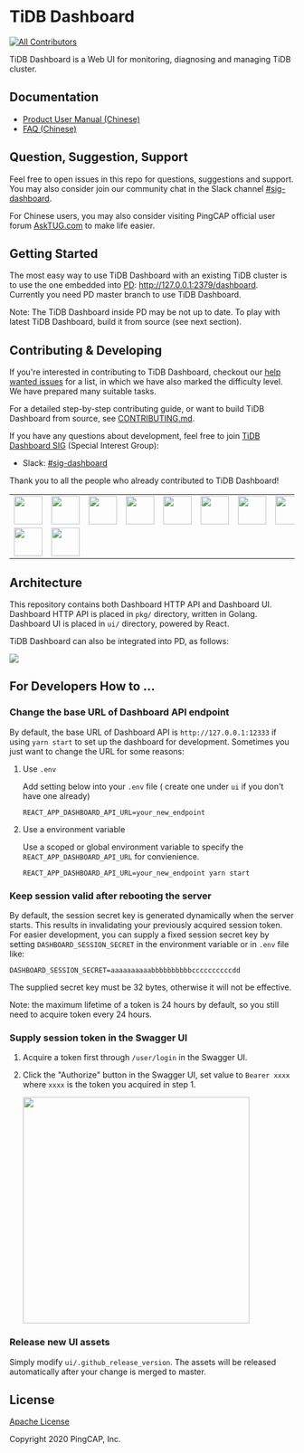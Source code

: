 # TiDB Dashboard
<!-- ALL-CONTRIBUTORS-BADGE:START - Do not remove or modify this section -->
[![All Contributors](https://img.shields.io/badge/all_contributors-12-orange.svg?style=flat-square)](#contributors-)
<!-- ALL-CONTRIBUTORS-BADGE:END -->

TiDB Dashboard is a Web UI for monitoring, diagnosing and managing TiDB cluster.

## Documentation

- [Product User Manual (Chinese)](https://pingcap.com/docs-cn/stable/dashboard/dashboard-intro/)
- [FAQ (Chinese)](https://pingcap.com/docs-cn/stable/dashboard/dashboard-faq/)

## Question, Suggestion, Support

Feel free to open issues in this repo for questions, suggestions and support. You may also consider join our community chat in the Slack channel [#sig-dashboard](https://slack.tidb.io/invite?team=tidb-community&channel=sig-dashboard&ref=github_dashboard_repo).

For Chinese users, you may also consider visiting PingCAP official user forum [AskTUG.com](https://asktug.com/) to make life easier.

## Getting Started

The most easy way to use TiDB Dashboard with an existing TiDB cluster is to use the one embedded
into [PD]: http://127.0.0.1:2379/dashboard. Currently you need PD
master branch to use TiDB Dashboard.

Note: The TiDB Dashboard inside PD may be not up to date. To play with latest TiDB Dashboard, build
it from source (see next section).

## Contributing & Developing

If you're interested in contributing to TiDB Dashboard, checkout our [help wanted issues](https://github.com/pingcap-incubator/tidb-dashboard/issues?q=is%3Aopen+label%3Astatus%2Fhelp-wanted+sort%3Aupdated-desc)
for a list, in which we have also marked the difficulty level. We have prepared many suitable tasks.

For a detailed step-by-step contributing guide, or want to build TiDB Dashboard from source,
see [CONTRIBUTING.md](./CONTRIBUTING.md).

If you have any questions about development, feel free to join [TiDB Dashboard SIG]
(Special Interest Group):

- Slack: [#sig-dashboard](https://slack.tidb.io/invite?team=tidb-community&channel=sig-dashboard&ref=github_dashboard_repo)

Thank you to all the people who already contributed to TiDB Dashboard!

<!-- ALL-CONTRIBUTORS-LIST:START - Do not remove or modify this section -->
<!-- prettier-ignore-start -->
<!-- markdownlint-disable -->
<table>
  <tr>
    <td align="center"><a href="https://github.com/Fullstop000"><img src="https://avatars1.githubusercontent.com/u/12471960?v=4" width="50px;" alt=""/></a></td>
    <td align="center"><a href="https://github.com/yikeke"><img src="https://avatars1.githubusercontent.com/u/40977455?v=4" width="50px;" alt=""/></a></td>
    <td align="center"><a href="https://github.com/qxhy123"><img src="https://avatars2.githubusercontent.com/u/518969?v=4" width="50px;" alt=""/></a></td>
    <td align="center"><a href="http://rleungx.github.io"><img src="https://avatars3.githubusercontent.com/u/35896542?v=4" width="50px;" alt=""/></a></td>
    <td align="center"><a href="https://github.com/SSebo"><img src="https://avatars0.githubusercontent.com/u/5784607?v=4" width="50px;" alt=""/></a></td>
    <td align="center"><a href="https://github.com/STRRL"><img src="https://avatars0.githubusercontent.com/u/20221408?v=4" width="50px;" alt=""/></a></td>
    <td align="center"><a href="https://yisaer.github.io/"><img src="https://avatars1.githubusercontent.com/u/13427348?v=4" width="50px;" alt=""/></a></td>
    <td align="center"><a href="https://weihanglo.tw/"><img src="https://avatars2.githubusercontent.com/u/14314532?v=4" width="50px;" alt=""/></a></td>
    <td align="center"><a href="https://github.com/gauss1314"><img src="https://avatars2.githubusercontent.com/u/3862518?v=4" width="50px;" alt=""/></a></td>
    <td align="center"><a href="https://github.com/leiysky"><img src="https://avatars2.githubusercontent.com/u/22445410?v=4" width="50px;" alt=""/></a></td>
  </tr>
  <tr>
    <td align="center"><a href="https://github.com/niedhui"><img src="https://avatars0.githubusercontent.com/u/66329?v=4" width="50px;" alt=""/></a></td>
    <td align="center"><a href="https://github.com/zzh-wisdom"><img src="https://avatars2.githubusercontent.com/u/52516344?v=4" width="50px;" alt=""/></a></td>
  </tr>
</table>

<!-- markdownlint-enable -->
<!-- prettier-ignore-end -->
<!-- ALL-CONTRIBUTORS-LIST:END -->

## Architecture

This repository contains both Dashboard HTTP API and Dashboard UI. Dashboard HTTP API is placed in
`pkg/` directory, written in Golang. Dashboard UI is placed in `ui/` directory, powered by React.

TiDB Dashboard can also be integrated into PD, as follows:

![](etc/arch_overview.svg)

## For Developers How to ...

### Change the base URL of Dashboard API endpoint

By default, the base URL of Dashboard API is `http://127.0.0.1:12333` if using `yarn start` to set up the dashboard for development. Sometimes you just want to change the URL for some reasons:

1. Use `.env`

   Add setting below into your `.env` file ( create one under `ui` if you don't have one already)

   ```shell
   REACT_APP_DASHBOARD_API_URL=your_new_endpoint
   ```

2. Use a environment variable

   Use a scoped or global environment variable to specify the `REACT_APP_DASHBOARD_API_URL` for convienience.

   ```shell
   REACT_APP_DASHBOARD_API_URL=your_new_endpoint yarn start
   ```

### Keep session valid after rebooting the server

By default, the session secret key is generated dynamically when the server starts. This results in
invalidating your previously acquired session token. For easier development, you can supply a fixed
session secret key by setting `DASHBOARD_SESSION_SECRET` in the environment variable or in `.env`
file like:

```env
DASHBOARD_SESSION_SECRET=aaaaaaaaaabbbbbbbbbbccccccccccdd
```

The supplied secret key must be 32 bytes, otherwise it will not be effective.

Note: the maximum lifetime of a token is 24 hours by default, so you still need to acquire token
every 24 hours.

### Supply session token in the Swagger UI

1. Acquire a token first through `/user/login` in the Swagger UI.

2. Click the "Authorize" button in the Swagger UI, set value to `Bearer xxxx` where `xxxx` is the
   token you acquired in step 1.

   <img src="etc/readme_howto_swagger_session.jpg" width="400">

### Release new UI assets

Simply modify `ui/.github_release_version`. The assets will be released automatically after your
change is merged to master.

[tidb dashboard sig]: https://github.com/pingcap/community/tree/master/special-interest-groups/sig-dashboard
[pd]: https://github.com/pingcap/pd

## License

[Apache License](/LICENSE)

Copyright 2020 PingCAP, Inc.
